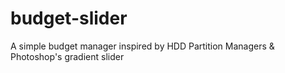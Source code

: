 # budget-slider
A simple budget manager inspired by HDD Partition Managers &amp; Photoshop's gradient slider
